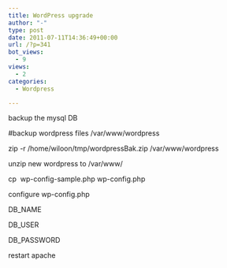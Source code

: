 ```yaml
---
title: WordPress upgrade
author: "-"
type: post
date: 2011-07-11T14:36:49+00:00
url: /?p=341
bot_views:
  - 9
views:
  - 2
categories:
  - Wordpress

---
```

backup the mysql DB
  
#backup wordpress files /var/www/wordpress
  
zip -r /home/wiloon/tmp/wordpressBak.zip /var/www/wordpress

unzip new wordpress to /var/www/
  
cp  wp-config-sample.php wp-config.php
  
configure wp-config.php
  
DB_NAME
  
DB_USER
  
DB_PASSWORD

restart apache